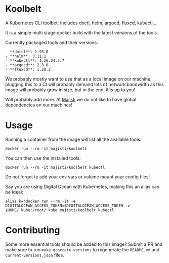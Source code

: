 # Koolbelt

A Kubernetes CLI toolbet. Includes doctl, helm, argocd, fluxcd, kubectl...

It is a simple multi stage docker build with the latest versions of the tools.

Currently packaged tools and their versions:

    - **dotcl**: 1.93.0
    - **helm**: 3.11.1
    - **kubectl**: 1.26.24.5.7
    - **argocd**: 2.3.0
    - **fluxcd**: 1.20.2

We probably mostly want to use that as a local image on our machine, plugging
this to a CI will probably demand lots of network bandwidth as this image will
probably grow in size, but in the end, it is up to you!

Will probably add more. At [Majisti](https://majisti.com) we do not like to have global dependencies on our machines!

# Usage

Running a container from the image will list all the available tools:

```
docker run --rm -it majisti/koolbelt
```

You can then use the installed tools:

```
docker run --rm -it majisti/koolbelt kubectl
```

Do not forget to add your env vars or volume mount your config files!

Say you are using Digital Ocean with Kubernetes, making this an alias can be ideal:

```
alias k='docker run --rm -it -e DIGITALOCEAN_ACCESS_TOKEN=$DIGITALOCEAN_ACCESS_TOKEN -v $HOME/.kube:/root/.kube majisti/koolbelt kubectl'
```

# Contributing

Some more essential tools should be added to this image? Submit a PR and make sure to run `make generate-versions` to
regenerate the `README.md` and `current-versions.json` files.
